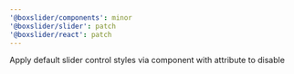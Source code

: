 ```yaml
---
'@boxslider/components': minor
'@boxslider/slider': patch
'@boxslider/react': patch
---
```


Apply default slider control styles via component with attribute to disable
